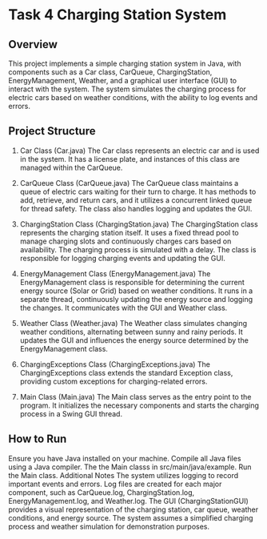 # Task 4 Charging Station System
## Overview
This project implements a simple charging station system in Java, with components such as a Car class, CarQueue, ChargingStation, EnergyManagement, Weather, and a graphical user interface (GUI) to interact with the system. The system simulates the charging process for electric cars based on weather conditions, with the ability to log events and errors.

## Project Structure
1. Car Class (Car.java)
The Car class represents an electric car and is used in the system. It has a license plate, and instances of this class are managed within the CarQueue.

2. CarQueue Class (CarQueue.java)
The CarQueue class maintains a queue of electric cars waiting for their turn to charge. It has methods to add, retrieve, and return cars, and it utilizes a concurrent linked queue for thread safety. The class also handles logging and updates the GUI.

3. ChargingStation Class (ChargingStation.java)
The ChargingStation class represents the charging station itself. It uses a fixed thread pool to manage charging slots and continuously charges cars based on availability. The charging process is simulated with a delay. The class is responsible for logging charging events and updating the GUI.

4. EnergyManagement Class (EnergyManagement.java)
The EnergyManagement class is responsible for determining the current energy source (Solar or Grid) based on weather conditions. It runs in a separate thread, continuously updating the energy source and logging the changes. It communicates with the GUI and Weather class.

5. Weather Class (Weather.java)
The Weather class simulates changing weather conditions, alternating between sunny and rainy periods. It updates the GUI and influences the energy source determined by the EnergyManagement class.

6. ChargingExceptions Class (ChargingExceptions.java)
The ChargingExceptions class extends the standard Exception class, providing custom exceptions for charging-related errors.

7. Main Class (Main.java)
The Main class serves as the entry point to the program. It initializes the necessary components and starts the charging process in a Swing GUI thread.

## How to Run
Ensure you have Java installed on your machine.
Compile all Java files using a Java compiler.
The the Main classs in src/main/java/example.
Run the Main class.
Additional Notes
The system utilizes logging to record important events and errors. Log files are created for each major component, such as CarQueue.log, ChargingStation.log, EnergyManagement.log, and Weather.log.
The GUI (ChargingStationGUI) provides a visual representation of the charging station, car queue, weather conditions, and energy source.
The system assumes a simplified charging process and weather simulation for demonstration purposes.
